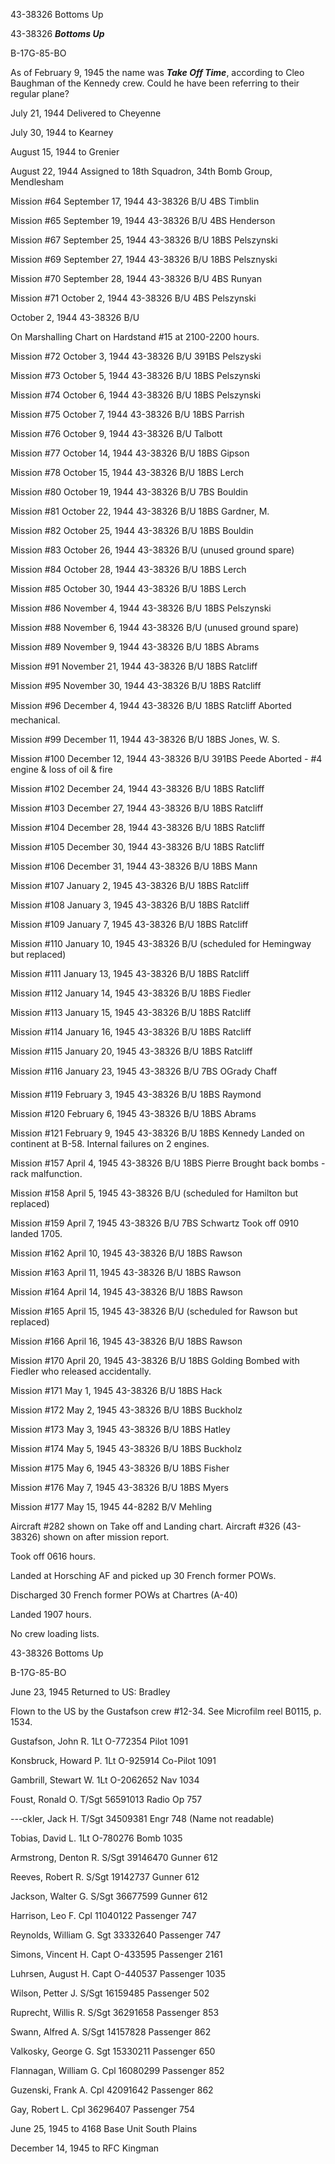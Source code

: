 





43-38326 Bottoms Up






 




43-38326 ***Bottoms Up***

B-17G-85-BO

As of February 9, 1945 the name was ***Take Off Time***,
according to Cleo Baughman of the Kennedy crew. Could he have been referring to
their regular plane?

July 21, 1944 Delivered to Cheyenne

July 30, 1944 to Kearney

August 15, 1944 to Grenier

August 22, 1944 Assigned to 18th Squadron, 34th
Bomb Group, Mendlesham

Mission #64 September 17, 1944 43-38326 B/U 4BS Timblin

Mission #65 September 19, 1944 43-38326 B/U 4BS Henderson

Mission #67 September 25, 1944 43-38326 B/U 18BS Pelszynski

Mission #69 September 27, 1944 43-38326 B/U 18BS Pelsznyski

Mission #70 September 28, 1944 43-38326 B/U 4BS Runyan

Mission #71 October 2, 1944 43-38326 B/U 4BS Pelszynski

  October 2, 1944 43-38326 B/U

On Marshalling Chart on Hardstand #15 at 2100-2200 hours.

Mission #72 October 3, 1944 43-38326 B/U 391BS Pelszyski

Mission #73 October 5, 1944 43-38326 B/U 18BS Pelszynski

Mission #74 October 6, 1944 43-38326 B/U 18BS Pelszynski

Mission #75 October 7, 1944 43-38326 B/U 18BS Parrish

Mission #76 October 9, 1944 43-38326 B/U Talbott

Mission #77 October 14, 1944 43-38326 B/U 18BS Gipson

Mission #78 October 15, 1944 43-38326 B/U 18BS Lerch

Mission #80 October 19, 1944 43-38326 B/U 7BS Bouldin

Mission #81 October 22, 1944 43-38326 B/U 18BS Gardner, M.

Mission #82 October 25, 1944 43-38326 B/U 18BS Bouldin

Mission #83 October 26, 1944 43-38326 B/U (unused ground
spare)

Mission #84 October 28, 1944 43-38326 B/U 18BS Lerch

Mission #85 October 30, 1944 43-38326 B/U 18BS Lerch

Mission #86 November 4, 1944 43-38326 B/U 18BS Pelszynski

Mission #88 November 6, 1944 43-38326 B/U (unused ground
spare)

Mission #89 November 9, 1944 43-38326 B/U 18BS Abrams

Mission #91 November 21, 1944 43-38326 B/U 18BS Ratcliff

Mission #95 November 30, 1944 43-38326 B/U 18BS Ratcliff

Mission #96 December 4, 1944 43-38326 B/U 18BS
Ratcliff Aborted 
mechanical.

Mission #99 December 11, 1944 43-38326 B/U 18BS Jones, W. S.

Mission #100 December 12, 1944 43-38326 B/U 391BS
Peede Aborted \- #4 engine \& loss of oil \&
fire

Mission #102 December 24, 1944 43-38326 B/U 18BS Ratcliff

Mission #103 December 27, 1944 43-38326 B/U 18BS Ratcliff

Mission #104 December 28, 1944 43-38326 B/U 18BS Ratcliff

Mission #105 December 30, 1944 43-38326 B/U 18BS Ratcliff

Mission #106 December 31, 1944 43-38326 B/U 18BS Mann

Mission #107 January 2, 1945 43-38326 B/U 18BS Ratcliff

Mission #108 January 3, 1945 43-38326 B/U 18BS Ratcliff

Mission #109 January 7, 1945 43-38326 B/U 18BS Ratcliff

Mission #110 January 10, 1945 43-38326 B/U (scheduled for Hemingway
but replaced)

Mission #111 January 13, 1945 43-38326 B/U 18BS Ratcliff

Mission #112 January 14, 1945 43-38326 B/U 18BS Fiedler

Mission #113 January 15, 1945 43-38326 B/U 18BS Ratcliff

Mission #114 January 16, 1945 43-38326 B/U 18BS
Ratcliff

Mission #115 January 20, 1945 43-38326 B/U 18BS Ratcliff

Mission #116 January 23, 1945 43-38326 B/U 7BS
OGrady Chaff

Mission #119 February 3, 1945 43-38326 B/U 18BS Raymond

Mission #120 February 6, 1945 43-38326 B/U 18BS Abrams

Mission #121 February 9, 1945 43-38326 B/U 18BS
Kennedy Landed on continent at B-58. Internal
failures on 2 engines.

Mission #157 April 4, 1945 43-38326 B/U 18BS
Pierre Brought back bombs \- rack malfunction.

Mission #158 April 5, 1945 43-38326 B/U (scheduled for
Hamilton but replaced)

Mission #159 April 7, 1945 43-38326 B/U 7BS Schwartz Took
off 0910 landed 1705\.

Mission #162 April 10, 1945 43-38326 B/U 18BS Rawson

Mission #163 April 11, 1945 43-38326 B/U 18BS Rawson

Mission #164 April 14, 1945 43-38326 B/U 18BS Rawson

Mission #165 April 15, 1945 43-38326 B/U (scheduled for
Rawson but replaced)

Mission #166 April 16, 1945 43-38326 B/U 18BS Rawson

Mission #170 April 20, 1945 43-38326 B/U 18BS
Golding
Bombed with Fiedler who released accidentally.

Mission #171 May 1, 1945 43-38326 B/U 18BS Hack

Mission #172 May 2, 1945 43-38326 B/U 18BS Buckholz

Mission #173 May 3, 1945 43-38326 B/U 18BS Hatley

Mission #174 May 5, 1945 43-38326 B/U 18BS Buckholz

Mission #175 May 6, 1945 43-38326 B/U 18BS Fisher

Mission #176 May 7, 1945 43-38326 B/U 18BS Myers

Mission #177 May 15, 1945 44-8282 B/V Mehling

Aircraft #282 shown on Take off and Landing chart. Aircraft
#326 (43-38326) shown on after mission report.

Took off 0616 hours.

Landed at Horsching AF and picked up 30 French former POWs.

Discharged 30 French former POWs at Chartres (A-40)

Landed 1907 hours.

No crew loading lists.

43-38326 Bottoms Up

B-17G-85-BO

June 23, 1945 Returned to US: Bradley

Flown to the US by the Gustafson crew #12-34. See Microfilm
reel B0115, p. 1534\.

Gustafson, John
R.
1Lt O-772354
Pilot
1091

Konsbruck, Howard
P.
1Lt
O-925914
Co-Pilot
1091

Gambrill, Stewart
W.
1Lt O-2062652
Nav
1034

Foust, Ronald
O.
T/Sgt 56591013
Radio
Op
757

---ckler, Jack
H.
T/Sgt
34509381
Engr
748 (Name not readable)

Tobias, David
L.
1Lt
O-780276
Bomb
1035

Armstrong, Denton
R.
S/Sgt
39146470
Gunner
612

Reeves, Robert
R.
S/Sgt 19142737
Gunner
612

Jackson, Walter
G.
S/Sgt
36677599
Gunner
612

Harrison, Leo
F.
Cpl
11040122
Passenger
747

Reynolds, William
G.
Sgt
33332640
Passenger
747

Simons, Vincent
H.
Capt O-433595
Passenger
2161

Luhrsen, August
H.
Capt O-440537
Passenger
1035

Wilson, Petter
J.
S/Sgt
16159485
Passenger
502

Ruprecht, Willis
R.
S/Sgt 36291658
Passenger
853

Swann, Alfred
A.
S/Sgt 14157828
Passenger
862

Valkosky, George
G.
Sgt 15330211
Passenger
650

Flannagan, William
G.
Cpl
16080299
Passenger
852

Guzenski, Frank
A.
Cpl
42091642
Passenger
862

Gay, Robert
L.
Cpl
36296407
Passenger
754

June 25, 1945 to 4168 Base Unit South Plains

December 14, 1945 to RFC Kingman




